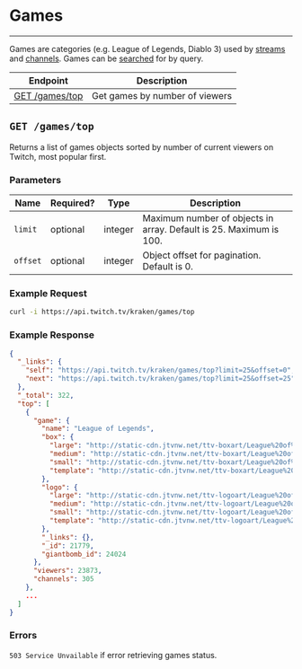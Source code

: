 # Games

***

Games are categories (e.g. League of Legends, Diablo 3) used by [streams][] and [channels][]. Games can be [searched][search] for by query.

| Endpoint | Description |
| ---- | --------------- |
| [GET /games/top](/v3_resources/games.md#get-gamestop) | Get games by number of viewers |

[streams]: /v3_resources/streams.md
[channels]: /v3_resources/channels.md
[search]: /v3_resources/search.md#search-for-games-

## `GET /games/top`

Returns a list of games objects sorted by number of current viewers on Twitch, most popular first.

### Parameters

<table>
    <thead>
        <tr>
            <th>Name</th>
            <th>Required?</th>
            <th width="50">Type</th>
            <th width=100%>Description</th>
        </tr>
    </thead>
    <tbody>
        <tr>
            <td><code>limit</code></td>
            <td>optional</td>
            <td>integer</td>
            <td>Maximum number of objects in array. Default is 25. Maximum is 100.</td>
        </tr>
        <tr>
            <td><code>offset</code></td>
            <td>optional</td>
            <td>integer</td>
            <td>Object offset for pagination. Default is 0.</td>
        </tr>
    </tbody>
</table>

### Example Request

```bash
curl -i https://api.twitch.tv/kraken/games/top
```

### Example Response

```json
{
  "_links": {
    "self": "https://api.twitch.tv/kraken/games/top?limit=25&offset=0",
    "next": "https://api.twitch.tv/kraken/games/top?limit=25&offset=25"
  },
  "_total": 322,
  "top": [
    {
      "game": {
        "name": "League of Legends",
        "box": {
          "large": "http://static-cdn.jtvnw.net/ttv-boxart/League%20of%20Legends.jpg?w=272&h=380&fit=scale",
          "medium": "http://static-cdn.jtvnw.net/ttv-boxart/League%20of%20Legends.jpg?w=136&h=190&fit=scale",
          "small": "http://static-cdn.jtvnw.net/ttv-boxart/League%20of%20Legends.jpg?w=52&h=72&fit=scale",
          "template": "http://static-cdn.jtvnw.net/ttv-boxart/League%20of%20Legends.jpg?w={width}&h={height}&fit=scale"
        },
        "logo": {
          "large": "http://static-cdn.jtvnw.net/ttv-logoart/League%20of%20Legends.jpg?w=240&h=144&fit=scale",
          "medium": "http://static-cdn.jtvnw.net/ttv-logoart/League%20of%20Legends.jpg?w=120&h=72&fit=scale",
          "small": "http://static-cdn.jtvnw.net/ttv-logoart/League%20of%20Legends.jpg?w=60&h=36&fit=scale",
          "template": "http://static-cdn.jtvnw.net/ttv-logoart/League%20of%20Legends.jpg?w={width}&h={height}&fit=scale"
        },
        "_links": {},
        "_id": 21779,
        "giantbomb_id": 24024
      },
      "viewers": 23873,
      "channels": 305
    },
    ...
  ]
}
```

### Errors

`503 Service Unvailable` if error retrieving games status.
